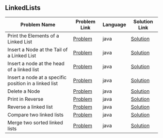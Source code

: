 ## LinkedLists

|Problem Name|Problem Link|Language|Solution Link|
---|---|---|---
|Print the Elements of a Linked List|[Problem](https://www.hackerrank.com/challenges/print-the-elements-of-a-linked-list/problem)|java|[Solution](./PrinttheElementsofaLinkedList.java)|
|Insert a Node at the Tail of a Linked List|[Problem](https://www.hackerrank.com/challenges/insert-a-node-at-the-tail-of-a-linked-list/problem)|java|[Solution](./InsertaNodeattheTailofaLinkedList.java)|
|Insert a node at the head of a linked list|[Problem](https://www.hackerrank.com/challenges/insert-a-node-at-the-head-of-a-linked-list/problem)|java|[Solution](./InsertANodeAtTheHeadOfalinkedlist.java)|
|Insert a node at a specific position in a linked list|[Problem](https://www.hackerrank.com/challenges/insert-a-node-at-a-specific-position-in-a-linked-list/problem)|java|[Solution](./InsertaNodeAtaSpecificPositionInaLinkedList.java)|
|Delete a Node|[Problem](https://www.hackerrank.com/challenges/delete-a-node-from-a-linked-list/problem)|java|[Solution](./DeleteaNode.java)|
|Print in Reverse|[Problem](https://www.hackerrank.com/challenges/print-the-elements-of-a-linked-list-in-reverse/problem)|java|[Solution](./PrintInReverse.java)|
|Reverse a linked list|[Problem](https://www.hackerrank.com/challenges/reverse-a-linked-list/problem)|java|[Solution](./ReverseaLinkedList.java)|
|Compare two linked lists|[Problem](https://www.hackerrank.com/challenges/compare-two-linked-lists/problem)|java|[Solution](./CompareTwoLinkedLists.java)|
|Merge two sorted linked lists|[Problem](https://www.hackerrank.com/challenges/merge-two-sorted-linked-lists/problem)|java|[Solution](./MergeTwoSortedLinkedLists.java)|